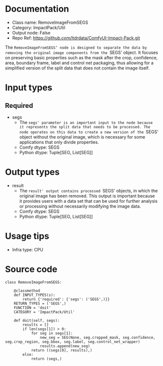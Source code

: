 # Documentation
- Class name: RemoveImageFromSEGS
- Category: ImpactPack/Util
- Output node: False
- Repo Ref: https://github.com/ltdrdata/ComfyUI-Impact-Pack.git

The `RemoveImageFromSEGS’ node is designed to separate the data by removing the original image components from the `SEGS' object. It focuses on preserving basic properties such as the mask after the crop, confidence, area, boundary frame, label and control net packaging, thus allowing for a simplified version of the split data that does not contain the image itself.

# Input types
## Required
- segs
    - The `segs' parameter is an important input to the node because it represents the split data that needs to be processed. The node operates on this data to create a new version of the `SEGS' object without the original image, which is necessary for some applications that only divide properties.
    - Comfy dtype: SEGS
    - Python dtype: Tuple[SEG, List[SEG]]

# Output types
- result
    - The `result' output contains processed `SEGS' objects, in which the original image has been removed. This output is important because it provides users with a data set that can be used for further analysis or processing without necessarily modifying the image data.
    - Comfy dtype: SEGS
    - Python dtype: Tuple[SEG, List[SEG]]

# Usage tips
- Infra type: CPU

# Source code
```
class RemoveImageFromSEGS:

    @classmethod
    def INPUT_TYPES(s):
        return {'required': {'segs': ('SEGS',)}}
    RETURN_TYPES = ('SEGS',)
    FUNCTION = 'doit'
    CATEGORY = 'ImpactPack/Util'

    def doit(self, segs):
        results = []
        if len(segs[1]) > 0:
            for seg in segs[1]:
                new_seg = SEG(None, seg.cropped_mask, seg.confidence, seg.crop_region, seg.bbox, seg.label, seg.control_net_wrapper)
                results.append(new_seg)
            return ((segs[0], results),)
        else:
            return (segs,)
```